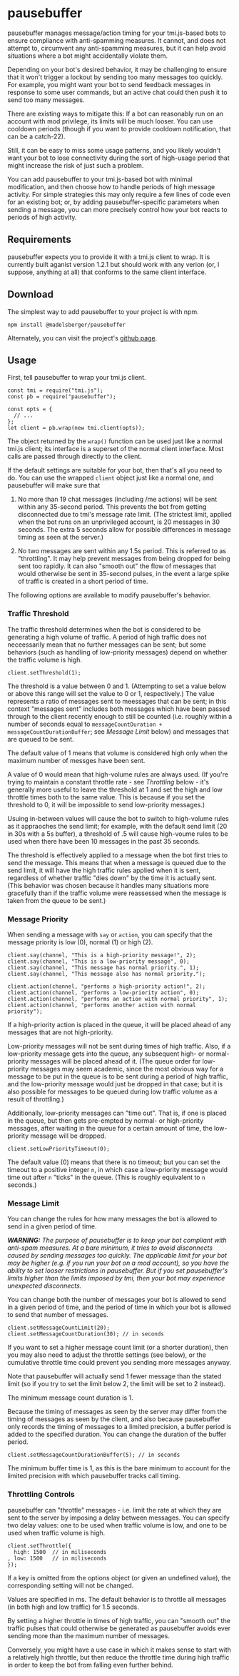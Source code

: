 # pausebuffer

pausebuffer manages message/action timing for your tmi.js-based bots to ensure
compliance with anti-spamming measures.  It cannot, and does not attempt to,
circumvent any anti-spamming measures, but it can help avoid situations where
a bot might accidentally violate them.

Depending on your bot's desired behavior, it may be challenging to ensure that
it won't trigger a lockout by sending too many messages too quickly.  For
example, you might want your bot to send feedback messages in response to
some user commands, but an active chat could then push it to send too many
messages.

There are existing ways to mitigate this:  If a bot can reasonably run on an
account with mod privilege, its limits will be much looser.  You can use
cooldown periods (though if you want to provide cooldown notification, that
can be a catch-22).

Still, it can be easy to miss some usage patterns, and you likely wouldn't
want your bot to lose connectivity during the sort of high-usage period that
might increase the risk of just such a problem.

You can add pausebuffer to your tmi.js-based bot with minimal modification,
and then choose how to handle periods of high message activity.  For simple
strategies this may only require a few lines of code even for an existing bot;
or, by adding pausebuffer-specific parameters when sending a message, you can
more precisely control how your bot reacts to periods of high activity.

## Requirements

pausebuffer expects you to provide it with a tmi.js client to wrap.  It is
currently built aganist version 1.2.1 but should work with any verion (or, I
suppose, anything at all) that conforms to the same client interface.

## Download

The simplest way to add pausebuffer to your project is with npm.

    npm install @madelsberger/pausebuffer

Alternately, you can visit the project's 
[github page](https://github.com/madelsberger/pausebuffer).

## Usage

First, tell pausebuffer to wrap your tmi.js client.

    const tmi = require("tmi.js");
    const pb = require("pausebuffer");

    const opts = {
      // ...
    };
    let client = pb.wrap(new tmi.client(opts));

The object returned by the `wrap()` function can be used just like a normal
tmi.js client; its interface is a superset of the normal client interface. 
Most calls are passed through directly to the client.

If the default settings are suitable for your bot, then that's all you need to
do.  You can use the wrapped `client` object just like a normal one, and
pausebuffer will make sure that

1) No more than 19 chat messages (including /me actions) will be sent within
   any 35-second period.  This prevents the bot from getting disconnected due
   to tmi's message rate limit.  (The strictest limit, applied when the bot
   runs on an unprivileged account, is 20 messages in 30 seconds.  The extra
   5 seconds allow for possible differences in message timing as seen at the
   server.)

2) No two messages are sent within any 1.5s period.  This is referred to as
   "throttling".  It may help prevent messages from being dropped for being
   sent too rapidly.  It can also "smooth out" the flow of messages that would
   otherwise be sent in 35-second pulses, in the event a large spike of
   traffic is created in a short period of time.
 
The following options are available to modify pausebuffer's behavior.

### Traffic Threshold

The traffic threshold determines when the bot is considered to be generating a
high volume of traffic.  A period of high traffic does not neceessarily mean
that no further messages can be sent; but some behaviors (such as handling of
low-priority messages) depend on whether the traffic volume is high.

    client.setThreshold(1);

The threshold is a value between 0 and 1.  (Attempting to set a value below or
above this range will set the value to 0 or 1, respectively.)  The value
represents a ratio of messages sent to meessages that can be sent; in this
context "messages sent" includes both messages which have been passed through
to the client recently enough to still be counted (i.e. roughly within a number
of seconds equal to `messageCountDuration + messageCountDurationBuffer`; see
*Message Limit* below) and messages that are queued to be sent.

The default value of 1 means that volume is considered high only when the
maximum number of messges have been sent.

A value of 0 would mean that high-volume rules are always used.  (If you're
trying to maintain a constant throttle rate - see *Throttling* below - it's
generally more useful to leave the threshold at 1 and set the high and low
throttle times both to the same value.  This is because if you set the
threshold to 0, it will be impossible to send low-priority messages.)

Usuing in-between values will cause the bot to switch to high-volume rules as 
it appraoches the send limit; for example, with the default send limit (20 in 
30s with a 5s buffer), a threshold of .5 will cause high-voume rules to be used
when there have been 10 messages in the past 35 seconds.

The threshold is effectively applied to a message when the bot first tries to 
send the message.  This means that when a message is queued due to the send 
limit, it will have the high traffic rules applied when it is sent, regardless
of whether traffic "dies down" by the time it is actually sent.  (This behavior
was chosen because it handles many situations more gracefully than if the
traffic volume were reassessed when the message is taken from the queue to be
sent.)

### Message Priority

When sending a message with `say` or `action`, you can specify that the
message priority is low (0), normal (1) or high (2).

    client.say(channel, "This is a high-priority message!", 2);
    client.say(channel, "This is a low-priority message", 0);
    client.say(channel, "This message has normal priority.", 1);
    client.say(channel, "This message also has normal priority.");

    client.action(channel, "performs a high-priority action!", 2);
    client.action(channel, "performs a low-priority action", 0);
    client.action(channel, "performs an action with normal priority", 1);
    client.action(channel, "performs another action with normal priority");

If a high-priority action is placed in the queue, it will be placed ahead of
any messages that are not high-priority.

Low-priority messages will not be sent during times of high traffic.  Also, if
a low-priority message gets into the queue, any subsequent high- or normal-
priority messages will be placed ahead of it.  (The queue order for low-
priority messages may seem academic, since the most obvious way for a message
to be put in the queue is to be sent during a period of high traffic, and the
low-priority message would just be dropped in that case; but it is also 
possible for messages to be queued during low traffic volume as a result of
throttling.)

Additionally, low-priority messages can "time out".  That is, if one is
placed in the queue, but then gets pre-empted by normal- or high-priority 
messages, after waiting in the queue for a certain amount of time, the
low-priority message will be dropped.

    client.setLowPriorityTimeout(0);

The default value (0) means that there is no timeout; but you can set the
timeout to a positive integer `n`, in which case a low-priority message would
time out after `n` "ticks" in the queue.  (This is roughly equivalent to `n`
seconds.)

### Message Limit

You can change the rules for how many messages the bot is allowed to send in
a given period of time.

***WARNING:** The purpose of pausebuffer is to keep your bot compliant with 
anti-spam measures.  At a bare minimum, it tries to avoid disconnects caused 
by sending messages too quickly.  The applicable limit for your bot may be
higher (e.g. if you run your bot on a mod account), so you have the ability
to set looser restrictions in pausebuffer.  But if you set pausebuffer's
limits higher than the limits imposed by tmi, then your bot may experience
unexpected disconnects.*

You can change both the number of messages your bot is allowed to send in a
given period of time, and the period of time in which your bot is allowed to
send that number of messages.

    client.setMessageCountLimit(20);
    client.setMessageCountDuration(30); // in seconds

If you want to set a higher message count limit (or a shorter duration), then
you may also need to adjust the throttle settings (see below), or the
cumulative throttle time could prevent you sending more messages anyway.

Note that pausebuffer will actually send 1 fewer message than the stated limit
(so if you try to set the limit below 2, the limit will be set to 2 instead). 

The minimum message count duration is 1.

Because the timing of messages as seen by the server may differ from the
timing of messages as seen by the client, and also because pausebuffer only
records the timing of messages to a limited precision, a buffer period is
added to the specified duration.  You can change the duration of the buffer
period.

    client.setMessageCountDurationBuffer(5); // in seconds

The minimum buffer time is 1, as this is the bare minimum to account for
the limited precision with which pausebuffer tracks call timing.

### Throttling Controls

pausebuffer can "throttle" messages - i.e. limit the rate at which they are
sent to the server by imposing a delay between messages.  You can specify
two delay values: one to be used when traffic volume is low, and one to be used
when traffic volume is high. 

    client.setThrottle({
      high: 1500  // in miliseconds
    , low: 1500   // in miliseconds
    });

If a key is omitted from the options object (or given an undefined value), 
the corresponding setting will not be changed.

Values are specified in ms.  The default behavior is to throttle all messages
(in both high and low traffic) for 1.5 seconds.

By setting a higher throttle in times of high traffic, you can "smooth out"
the traffic pulses that could otherwise be generated as pausebuffer avoids
ever sending more than the maximum number of messages.

Conversely, you might have a use case in which it makes sense to start with a
relatively high throttle, but then reduce the throttle time during high
traffic in order to keep the bot from falling even further behind.
